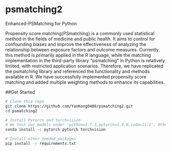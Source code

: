 # psmatching2
Enhanced-PSMatching for Python

Propensity score matching(PSmatching) is a commonly used statistical method in the fields of medicine and public health. It aims to control for confounding biases and improve the effectiveness of analyzing the relationship between exposure factors and outcome measures. Currently, this method is primarily applied in the R language, while the matching implementation in the third-party library "psmatching" in Python is relatively limited, with restricted application scenarios. Therefore, we have replicated the psmatching library and referenced the functionality and methods available in R. We have successfully implemented propensity score matching and added multiple weighting methods to enhance its capabilities.

##Get Started
```sh
# Clone this repo
git clone https://github.com/YanKong0408/psmatching2.git
cd psmatching2

# Install Pytorch and torchvision
# We test our models under 'python=3.7.3,pytorch=1.9.0,cuda=11.1'. Other versions might be available as well.
conda install -c pytorch pytorch torchvision

# Install other needed packages
pip install -r requirements.txt
```
